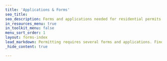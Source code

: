 ```yaml
---
title: 'Applications & Forms'
seo_title:
seo_description: Forms and applications needed for residential permits.
in_resources_menu: true
in_toolkit_menu: false
menu_sort_order: 1
layout: forms-index
lead_markdown: Permitting requires several forms and applications. Find the form or application you need in the list below.
_hide_content: true

---
```

